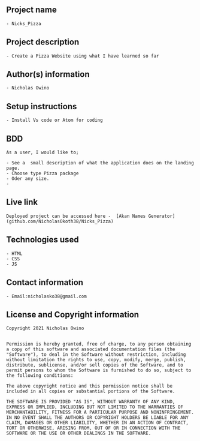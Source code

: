 ## Project name
    - Nicks_Pizza


## Project description
    - Create a Pizza Website using what I have learned so far 

## Author(s) information
    - Nicholas Owino
  
## Setup instructions
    - Install Vs code or Atom for coding 

## BDD
    As a user, I would like to;

    - See a  small description of what the application does on the landing page. 
    - Choose type Pizza package 
    - Oder any size.
    - 

## Live link
    Deployed project can be accessed here -  [Akan Names Generator](github.com/NicholasOkoth38/Nicks_Pizza)

## Technologies used
    - HTML
    - CSS
    - JS
  

## Contact information
    - Email:nicholasko38@gmail.com
  
## License and Copyright information
    Copyright 2021 Nicholas Owino 


    Permission is hereby granted, free of charge, to any person obtaining a copy of this software and associated documentation files (the "Software"), to deal in the Software without restriction, including without limitation the rights to use, copy, modify, merge, publish, distribute, sublicense, and/or sell copies of the Software, and to permit persons to whom the Software is furnished to do so, subject to the following conditions:

    The above copyright notice and this permission notice shall be included in all copies or substantial portions of the Software.

    THE SOFTWARE IS PROVIDED "AS IS", WITHOUT WARRANTY OF ANY KIND, EXPRESS OR IMPLIED, INCLUDING BUT NOT LIMITED TO THE WARRANTIES OF MERCHANTABILITY, FITNESS FOR A PARTICULAR PURPOSE AND NONINFRINGEMENT. IN NO EVENT SHALL THE AUTHORS OR COPYRIGHT HOLDERS BE LIABLE FOR ANY CLAIM, DAMAGES OR OTHER LIABILITY, WHETHER IN AN ACTION OF CONTRACT, TORT OR OTHERWISE, ARISING FROM, OUT OF OR IN CONNECTION WITH THE SOFTWARE OR THE USE OR OTHER DEALINGS IN THE SOFTWARE.